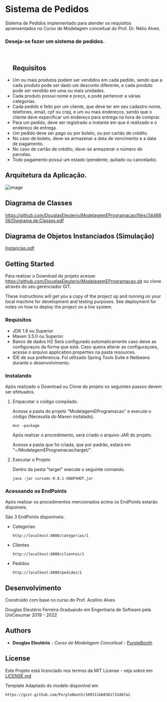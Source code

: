 # Sistema de Pedidos

Sistema de Pedidos implementado para atender os requisitos aprensentados no Curso de Modelagem conceitual do Prof. Dr. Nélio Alves.
<h3>Deseja-se fazer um sistema de pedidos.</h3>
<br>
<ul>
  
  <h2>Requisitos</h2>
  <li>Um ou mais produtos podem ser vendidos em cada pedido, sendo que a cada produto pode ser dado um desconto diferente, e cada
    produto pode ser vendido em uma ou mais unidades.</li>
  <li>Cada produto possui nome e preço, e pode pertencer a várias categorias.</li>
  <li>Cada pedido é feito por um cliente, que deve ter em seu cadastro nome, telefones, email, cpf ou cnpj, e um ou mais endereços,           sendo que o cliente deve especificar um endereço para entrega na hora de comprar.</li>
  <li>Para um pedido, deve ser registrado o instante em que é realizado e o endereço de entrega.</li>
  <li>Um pedido deve ser pago ou por boleto, ou por cartão de crédito.</li>
  <li>No caso de boleto, deve-se armazenar a data de vencimento e a data de pagamento.</li>
  <li>No caso de cartão de crédito, deve-se armazenar o número de parcelas.</li>
  <li>Todo pagamento possui um estado (pendente, quitado ou cancelado).</li>
</ul>

## Arquitetura da Aplicação.
![image](https://user-images.githubusercontent.com/28332522/62130909-6e897080-b2b0-11e9-934e-e298217e94c8.png)

## Diagrama de Classes 
https://github.com/DouglasEleuterio/ModelagemEProgramacao/files/3446856/Diagrama.de.Classes.pdf

## Diagrama de Objetos Instanciados (Simulação)
[Instancias.pdf](https://github.com/DouglasEleuterio/ModelagemEProgramacao/files/3446871/Instancias.pdf)



## Getting Started
Para realizar o Download do projeto acesse: https://github.com/DouglasEleuterio/ModelagemEProgramacao.git ou clone através do seu gerenciador GIT.

These instructions will get you a copy of the project up and running on your local machine for development and testing purposes. See deployment for notes on how to deploy the project on a live system.

### Requisitos
<ul>
  <li>JDK 1.8 ou Superior</li>
<li>Maven 3.5.0 ou Superior.</li>
<li>Banco de dados H2 Será configurado automaticamente caso deixe as configuraços da forma que está.
    Caso queira alterar as configuraçoes, acesse o arquivo application.properties na pasta resources.</li>
<li>IDE de sua preferencia. Foi utilizado Spring Tools Suite e Netbeans durante o desenvolvimento.</li>
</ul>


### Instalando

Após realizado o Download ou Clone do projeto os seguintes passos devem ser efetuados.
<ol>

<li> Empacotar o código compilado. </li>
  
Acesse a pasta do projeto "ModelagemEProgramacao" e execute o código (Necessita do Maven instalado).
  
```
mvn -package
``` 
  
Após realizar o procedimento, será criado o arquivo JAR do projeto.
  
Acesse a pasta que foi criada, que por padrão, estará em "~/ModelagemEProgramacao/target/".

<li> Executar o Projeto </li>

Dentro da pasta "target" execute o seguinte comando.

```
java -jar cursomc-0.0.1-SNAPSHOT.jar
```
</ol> 

### Acessando os EndPoints

Após realizar os procedimentos mencionados acima os EndPoints estarão dispoíveis.

São 3 EndPoints disponíveis:

<ul> 
  <li> Categorias </li>
  
    http://localhost:8080/categorias/1
    
  <li> Clientes </li>  
  
    http://localhost:8080/clientes/1
    
  <li> Pedidos </li>
  
    http://localhost:8080/pedidos/1
    
</ul>



## Desenvolvimento
Construido com base no curso do Prof. Acelino Alves 

Douglas Eleutério Ferreira
Graduando em Engenharia de Software pela UniCesumar 2019 - 2022


## Authors

* **Douglas Eleutério** - *Curso de Modelagem Conceitual* - [PurpleBooth](https://github.com/DouglasEleuterio)


## License

Este Projeto está licenciado nos termos da MIT License - veja sobre em [LICENSE.md](LICENSE.md) 


Template Adaptado do modelo disponível em
```
https://gist.github.com/PurpleBooth/109311bb0361f32d87a2
```

